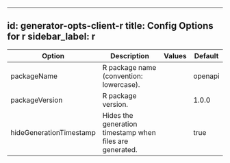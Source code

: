 
---
id: generator-opts-client-r
title: Config Options for r
sidebar_label: r
---

| Option | Description | Values | Default |
| ------ | ----------- | ------ | ------- |
|packageName|R package name (convention: lowercase).| |openapi|
|packageVersion|R package version.| |1.0.0|
|hideGenerationTimestamp|Hides the generation timestamp when files are generated.| |true|
